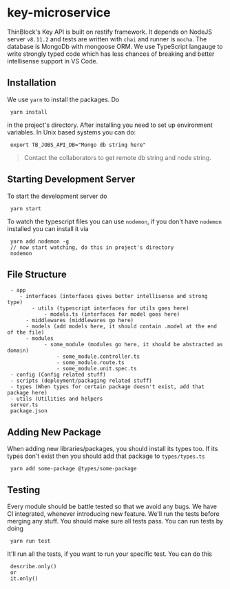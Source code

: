 # key-microservice

ThinBlock's Key API is built on restify framework. It depends on NodeJS server `v8.11.2` and tests are written with `chai` and runner is `mocha`. The database is MongoDb with mongoose ORM. We use TypeScript langauge to write strongly typed code which has less chances of breaking and better intellisense support in VS Code.

## Installation
We use `yarn` to install the packages. Do
```
 yarn install
```
in the project's directory. After installing you need to set up environment variables. In Unix based systems you can do:
```
 export TB_JOBS_API_DB="Mongo db string here"
```

> Contact the collaborators to get remote db string and node string.

## Starting Development Server
To start the development server do
```
 yarn start
```
To watch the typescript files you can use `nodemon`, if you don't have `nodemon` installed you can install it via
```
 yarn add nodemon -g
 // now start watching, do this in project's directory
 nodemon
```

## File Structure
```
 - app
 	- interfaces (interfaces gives better intellisense and strong type)
	 	- utils (typescript interfaces for utils goes here)
			- models.ts (interfaces for model goes here)
	  - middlewares (middlewares go here)
	  - models (add models here, it should contain .model at the end of the file)
	  - modules
	 		- some_module (modules go here, it should be abstracted as domain)
				- some_module.controller.ts
				- some_module.route.ts
				- some_module.unit.spec.ts
 - config (Config related stuff)
 - scripts (deployment/packaging related stuff)
 - types (When types for certain package doesn't exist, add that package here)
 - utils (Utilities and helpers
 server.ts
 package.json
```

## Adding New Package
When adding new libraries/packages, you should install its types too. If its types don't exist then you should add that package to `types/types.ts`
```
 yarn add some-package @types/some-package
```

## Testing
Every module should be battle tested so that we avoid any bugs. We have CI integrated, whenever introducing new feature. We'll run the tests before merging any stuff. You should make sure all tests pass.
You can run tests by doing
```
 yarn run test
```

It'll run all the tests, if you want to run your specific test. You can do this
```
 describe.only()
 or
 it.only()
```

